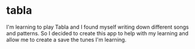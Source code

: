 # tabla
I'm learning to play Tabla and I found myself writing down different songs and patterns.  So I decided to create this app to help with my learning and allow me to create a save the tunes I'm learning.
